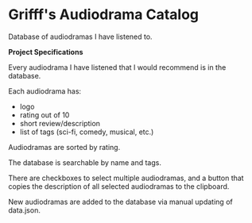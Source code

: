 # Grifff's Audiodrama Catalog

Database of audiodramas I have listened to.

**Project Specifications**

Every audiodrama I have listened that I would recommend is in the database.

Each audiodrama has:
- logo
- rating out of 10
- short review/description
- list of tags (sci-fi, comedy, musical, etc.)

Audiodramas are sorted by rating.

The database is searchable by name and tags.

There are checkboxes to select multiple audiodramas, and a button that copies the description of all selected audiodramas to the clipboard.

New audiodramas are added to the database via manual updating of data.json.
